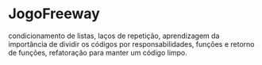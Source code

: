 # JogoFreeway
condicionamento de listas, laços de repetição, aprendizagem da importância de dividir os códigos por responsabilidades, funções e retorno de funções, refatoração para manter um código limpo.
